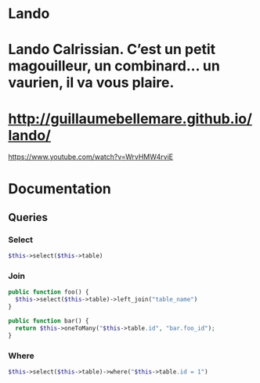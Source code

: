 # Lando
Lando Calrissian. C’est un petit magouilleur, un combinard... un vaurien, il va vous plaire.
=====
http://guillaumebellemare.github.io/lando/
=====
https://www.youtube.com/watch?v=WrvHMW4rviE
# Documentation
## Queries
### Select
```php
$this->select($this->table)
```
### Join
```php
public function foo() {
  $this->select($this->table)->left_join("table_name")
}

public function bar() {
  return $this->oneToMany("$this->table.id", "bar.foo_id");
}
```
### Where
```php
$this->select($this->table)->where("$this->table.id = 1")
```
